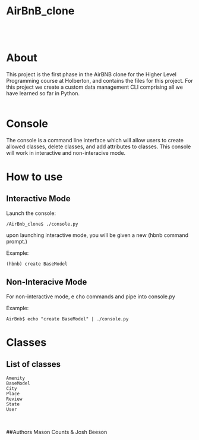 # AirBnB_clone

<br><br>
# About
This project is the first phase in the AirBNB clone for the Higher Level Programming course at Holberton, and contains the files for this project. For this project we create a custom data management CLI comprising all we have learned so far in Python.
<br><br>
# Console
The console is a command line interface which will allow users to create allowed classes, delete classes, and add attributes to classes. This console will work in interactive and non-interacive mode.


# How to use <br>
## Interactive Mode

Launch the console:

```
/AirBnb_clone$ ./console.py
```

upon launching interactive mode, you will be given a new (hbnb command prompt.) 

Example:<br>
```
(hbnb) create BaseModel
```

## Non-Interacive Mode<br>

For non-interactive mode, e cho commands and pipe into console.py

Example:<br>
```
AirBnb$ echo "create BaseModel" | ./console.py
```

# Classes
## List of classes
```
Amenity
BaseModel
City
Place
Review
State
User
```
<br>

##Authors
Mason Counts & Josh Beeson

